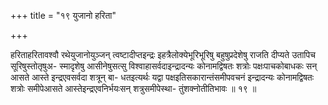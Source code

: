+++
title = "१९ युजानो हरिता"

+++

हरिताहरितावश्वौ रथेयुजानोयुञ्जन् त्वष्टादीप्तइन्द्रः इहत्रैलोक्येभूरिभूरिषु बहुषुप्रदेशेषु राजति दीप्यते उतापिच सूरिषुस्तोतृषुअ- स्मादृशेषु आसीनेषुसत्सु विश्वाहासर्वदाइन्द्रादन्यः कोनामद्विषतः शत्रोः पक्षःपाचकोबाधकः सन् आसते आस्ते इन्द्रएवसर्वदा शत्रून् बा- धतइत्यर्थः यद्वा पक्षइतिसकारान्तंसमीपवचनं इन्द्रादन्यः कोनामद्विषतः शत्रोः समीपेआसते आस्तेइन्द्रएवनिर्भयःसन् शत्रुसमीपेस्था- तुंशक्नोतीतिभावः ॥ १९ ॥